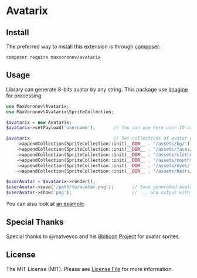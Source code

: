 # Avatarix

## Install
The preferred way to install this extension is through [composer](http://getcomposer.org/download/):
```
composer require maxvoronov/avatarix
```

## Usage
Library can generate 8-bits avatar by any string. This package use [Imagine](http://imagine.readthedocs.io/) for processing.

```php
use MaxVoronov\Avatarix;
use MaxVoronov\Avatarix\SpriteCollection;

$avatarix = new Avatarix;
$avatarix->setPayload('username');       // You can use here user ID or email

$avatarix                                // Set collections of avatar parts
    ->appendCollection(SpriteCollection::init(__DIR__ . '/assets/bg/'))
    ->appendCollection(SpriteCollection::init(__DIR__ . '/assets/faces/'))
    ->appendCollection(SpriteCollection::init(__DIR__ . '/assets/clothes/'))
    ->appendCollection(SpriteCollection::init(__DIR__ . '/assets/mouths/'))
    ->appendCollection(SpriteCollection::init(__DIR__ . '/assets/eyes/'))
    ->appendCollection(SpriteCollection::init(__DIR__ . '/assets/hairs/'));

$userAvatar = $avatarix->render();
$userAvatar->save('/path/to/avatar.png');       // Save generated avatar into file
$userAvatar->show('png');                       // ... and output with image headers
```

You can also look at [an example](examples).

## Special Thanks
Special thanks to @matveyco and his [8biticon Project](https://github.com/matveyco/8biticon/) for avatar sprites.

## License
The MIT License (MIT). Please see [License File](LICENSE.md) for more information.